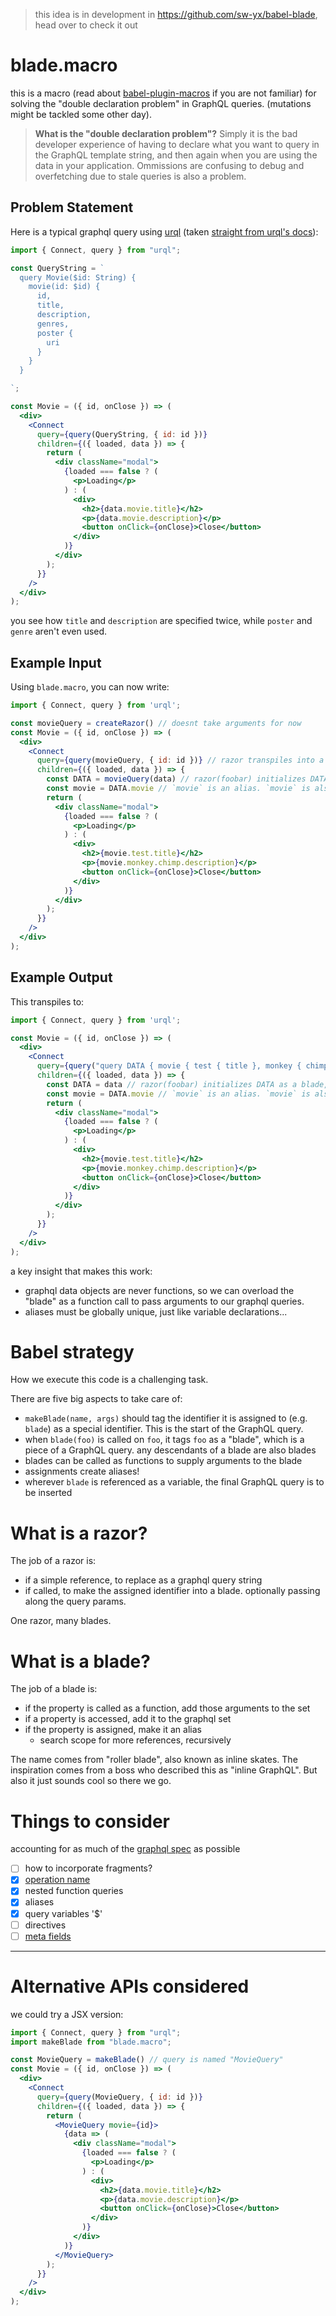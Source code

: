 > this idea is in development in https://github.com/sw-yx/babel-blade, head over to check it out

# blade.macro

this is a macro (read about [babel-plugin-macros](https://github.com/kentcdodds/babel-plugin-macros) if you are not familiar) for solving the "double declaration problem" in GraphQL queries. (mutations might be tackled some other day).

> **What is the "double declaration problem"?** Simply it is the bad developer experience of having to declare what you want to query in the GraphQL template string, and then again when you are using the data in your application. Ommissions are confusing to debug and overfetching due to stale queries is also a problem.

## Problem Statement

Here is a typical graphql query using [urql](https://codesandbox.io/s/p5n69p23x0) (taken [straight from urql's docs](https://github.com/FormidableLabs/urql#getting-started)):

```jsx
import { Connect, query } from "urql";

const QueryString = `
  query Movie($id: String) {
    movie(id: $id) {
      id,
      title,
      description,
      genres,
      poster {
        uri
      }
    }
  }

`;

const Movie = ({ id, onClose }) => (
  <div>
    <Connect
      query={query(QueryString, { id: id })}
      children={({ loaded, data }) => {
        return (
          <div className="modal">
            {loaded === false ? (
              <p>Loading</p>
            ) : (
              <div>
                <h2>{data.movie.title}</h2>
                <p>{data.movie.description}</p>
                <button onClick={onClose}>Close</button>
              </div>
            )}
          </div>
        );
      }}
    />
  </div>
);
```

you see how `title` and `description` are specified twice, while `poster` and `genre` aren't even used. 

## Example Input

Using `blade.macro`, you can now write:


```jsx
import { Connect, query } from 'urql';

const movieQuery = createRazor() // doesnt take arguments for now
const Movie = ({ id, onClose }) => (
  <div>
    <Connect
      query={query(movieQuery, { id: id })} // razor transpiles into a query string
      children={({ loaded, data }) => {
        const DATA = movieQuery(data) // razor(foobar) initializes DATA as a blade, names query as DATA
        const movie = DATA.movie // `movie` is an alias. `movie` is also a blade now
        return (
          <div className="modal">
            {loaded === false ? (
              <p>Loading</p>
            ) : (
              <div>
                <h2>{movie.test.title}</h2>
                <p>{movie.monkey.chimp.description}</p>
                <button onClick={onClose}>Close</button>
              </div>
            )}
          </div>
        );
      }}
    />
  </div>
);
```

## Example Output

This transpiles to:

```jsx
import { Connect, query } from 'urql';

const Movie = ({ id, onClose }) => (
  <div>
    <Connect
      query={query("query DATA { movie { test { title }, monkey { chimp { description }}}}", { id: id })} // razor transpiles into a query string
      children={({ loaded, data }) => {
        const DATA = data // razor(foobar) initializes DATA as a blade, names query as DATA
        const movie = DATA.movie // `movie` is an alias. `movie` is also a blade now
        return (
          <div className="modal">
            {loaded === false ? (
              <p>Loading</p>
            ) : (
              <div>
                <h2>{movie.test.title}</h2>
                <p>{movie.monkey.chimp.description}</p>
                <button onClick={onClose}>Close</button>
              </div>
            )}
          </div>
        );
      }}
    />
  </div>
);
```

a key insight that makes this work:

- graphql data objects are never functions, so we can overload the "blade" as a function call to pass arguments to our graphql queries.
- aliases must be globally unique, just like variable declarations...


# Babel strategy

How we execute this code is a challenging task.

There are five big aspects to take care of:

- `makeBlade(name, args)` should tag the identifier it is assigned to (e.g. `blade`) as a special identifier. This is the start of the GraphQL query.
- when `blade(foo)` is called on `foo`, it tags `foo` as a "blade", which is a piece of a GraphQL query. any descendants of a blade are also blades
- blades can be called as functions to supply arguments to the blade
- assignments create aliases!
- wherever `blade` is referenced as a variable, the final GraphQL query is to be inserted

# What is a razor?

The job of a razor is:

- if a simple reference, to replace as a graphql query string
- if called, to make the assigned identifier into a blade. optionally passing along the query params.

One razor, many blades.

# What is a blade?

The job of a blade is:

- if the property is called as a function, add those arguments to the set
- if a property is accessed, add it to the graphql set
- if the property is assigned, make it an alias
  - search scope for more references, recursively

The name comes from "roller blade", also known as inline skates. The inspiration comes from a boss who described this as "inline GraphQL". But also it just sounds cool so there we go.

# Things to consider

accounting for as much of the [graphql spec](https://graphql.org/learn/queries/) as possible

- [ ] how to incorporate fragments?
- [x] [operation name](https://graphql.org/learn/queries/#operation-name)
- [x] nested function queries
- [x] aliases
- [x] query variables '$'
- [ ] directives
- [ ] [meta fields](https://graphql.org/learn/queries/#meta-fields)

---

# Alternative APIs considered

we could try a JSX version:

```jsx
import { Connect, query } from "urql";
import makeBlade from "blade.macro";

const MovieQuery = makeBlade() // query is named "MovieQuery"
const Movie = ({ id, onClose }) => (
  <div>
    <Connect
      query={query(MovieQuery, { id: id })}
      children={({ loaded, data }) => {
        return (
          <MovieQuery movie={id}>
            {data => (
              <div className="modal">
                {loaded === false ? (
                  <p>Loading</p>
                ) : (
                  <div>
                    <h2>{data.movie.title}</h2>
                    <p>{data.movie.description}</p>
                    <button onClick={onClose}>Close</button>
                  </div>
                )}
              </div>
            )}
          </MovieQuery>
        );
      }}
    />
  </div>
);
```
